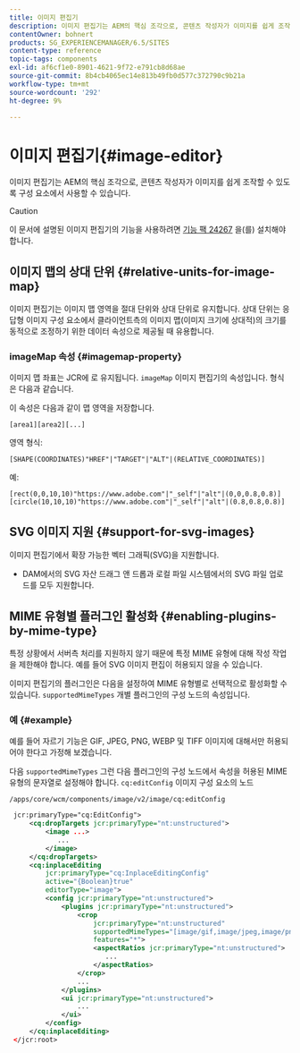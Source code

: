 ```yaml
---
title: 이미지 편집기
description: 이미지 편집기는 AEM의 핵심 조각으로, 콘텐츠 작성자가 이미지를 쉽게 조작할 수 있도록 구성 요소에서 사용할 수 있습니다.
contentOwner: bohnert
products: SG_EXPERIENCEMANAGER/6.5/SITES
content-type: reference
topic-tags: components
exl-id: af6cf1e0-8901-4621-9f72-e791cb8d68ae
source-git-commit: 8b4cb4065ec14e813b49fb0d577c372790c9b21a
workflow-type: tm+mt
source-wordcount: '292'
ht-degree: 9%

---
```


# 이미지 편집기{#image-editor}

이미지 편집기는 AEM의 핵심 조각으로, 콘텐츠 작성자가 이미지를 쉽게 조작할 수 있도록 구성 요소에서 사용할 수 있습니다.

>[!CAUTION]
>
>이 문서에 설명된 이미지 편집기의 기능을 사용하려면 [기능 팩 24267](https://experience.adobe.com/#/downloads/content/software-distribution/en/aem.html?package=/content/software-distribution/en/details.html/content/dam/aem/public/adobe/packages/cq640/featurepack/cq-6.4.0-featurepack-24267) 을(를) 설치해야 합니다.

## 이미지 맵의 상대 단위 {#relative-units-for-image-map}

이미지 편집기는 이미지 맵 영역을 절대 단위와 상대 단위로 유지합니다. 상대 단위는 응답형 이미지 구성 요소에서 클라이언트측의 이미지 맵(이미지 크기에 상대적)의 크기를 동적으로 조정하기 위한 데이터 속성으로 제공될 때 유용합니다.

### imageMap 속성 {#imagemap-property}

이미지 맵 좌표는 JCR에 로 유지됩니다. `imageMap` 이미지 편집기의 속성입니다. 형식은 다음과 같습니다.

이 속성은 다음과 같이 맵 영역을 저장합니다.

`[area1][area2][...]`

영역 형식:

`[SHAPE(COORDINATES)"HREF"|"TARGET"|"ALT"|(RELATIVE_COORDINATES)]`

예:

`[rect(0,0,10,10)"https://www.adobe.com"|"_self"|"alt"|(0,0,0.8,0.8)]`
`[circle(10,10,10)"https://www.adobe.com"|"_self"|"alt"|(0.8,0.8,0.8)]`

## SVG 이미지 지원 {#support-for-svg-images}

이미지 편집기에서 확장 가능한 벡터 그래픽(SVG)을 지원합니다.

* DAM에서의 SVG 자산 드래그 앤 드롭과 로컬 파일 시스템에서의 SVG 파일 업로드를 모두 지원합니다.

## MIME 유형별 플러그인 활성화 {#enabling-plugins-by-mime-type}

특정 상황에서 서버측 처리를 지원하지 않기 때문에 특정 MIME 유형에 대해 작성 작업을 제한해야 합니다. 예를 들어 SVG 이미지 편집이 허용되지 않을 수 있습니다.

이미지 편집기의 플러그인은 다음을 설정하여 MIME 유형별로 선택적으로 활성화할 수 있습니다. `supportedMimeTypes` 개별 플러그인의 구성 노드의 속성입니다.

### 예 {#example}

예를 들어 자르기 기능은 GIF, JPEG, PNG, WEBP 및 TIFF 이미지에 대해서만 허용되어야 한다고 가정해 보겠습니다.

다음 `supportedMimeTypes` 그런 다음 플러그인의 구성 노드에서 속성을 허용된 MIME 유형의 문자열로 설정해야 합니다. `cq:editConfig` 이미지 구성 요소의 노드

`/apps/core/wcm/components/image/v2/image/cq:editConfig`

```xml
 jcr:primaryType="cq:EditConfig">
     <cq:dropTargets jcr:primaryType="nt:unstructured">
         <image ...>
            ...
         </image>
     </cq:dropTargets>
     <cq:inplaceEditing
         jcr:primaryType="cq:InplaceEditingConfig"
         active="{Boolean}true"
         editorType="image">
         <config jcr:primaryType="nt:unstructured">
             <plugins jcr:primaryType="nt:unstructured">
                 <crop
                     jcr:primaryType="nt:unstructured"
                     supportedMimeTypes="[image/gif,image/jpeg,image/png,image/webp,image/tiff]"
                     features="*">
                     <aspectRatios jcr:primaryType="nt:unstructured">
                        ...
                     </aspectRatios>
                 </crop>
                 ...
             </plugins>
             <ui jcr:primaryType="nt:unstructured">
                 ...
             </ui>
         </config>
     </cq:inplaceEditing>
 </jcr:root>
```
